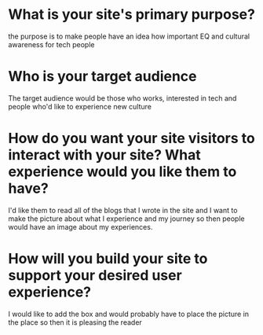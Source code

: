 # What is your site's primary purpose?
the purpose is to make people have an idea how important EQ and cultural awareness for tech people
# Who is your target audience
The target audience would be those who works, interested in tech and people who'd like to experience new culture
# How do you want your site visitors to interact with your site? What experience would you like them to have?
I'd like them to read all of the blogs that I wrote in the site and I want to make the picture about what I experience and my journey so then people would have an image about my experiences.
# How will you build your site to support your desired user experience?
I would like to add the box and would probably have to place the picture in the place so then it is pleasing the reader
